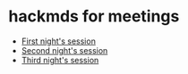 # hackmds for meetings


- [First night's session](https://hackmd.io/DSfHwqG1RueefIYNOJfJGg?view)
- [Second night's session](https://hackmd.io/hC3r6-pqSvinmzZOxHOQPA?view)
- [Third night's session](https://hackmd.io/Z2Q7shc1Qp-8olptjCUBAw?view)
